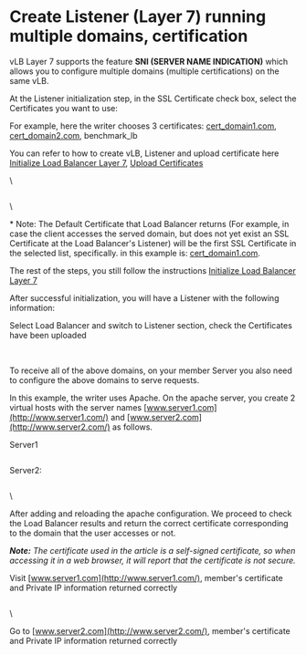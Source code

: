 # Create Listener (Layer 7) running multiple domains, certification

vLB Layer 7 supports the feature **SNI (SERVER NAME INDICATION)** which allows you to configure multiple domains (multiple certifications) on the same vLB.

At the Listener initialization step, in the SSL Certificate check box, select the Certificates you want to use:

For example, here the writer chooses 3 certificates: [cert\_domain1.com](http://cert\_domain1.com/), [cert\_domain2.com](http://cert\_domain2.com/), benchmark\_lb

You can refer to how to create vLB, Listener and upload certificate here [Initialize Load Balancer Layer 7](initialize-load-balancer-layer-7.md), [Upload Certificates](upload-certificates.md)

\


<figure><img src="https://docs.vngcloud.vn/download/attachments/59802770/image2021-10-27_12-36-5.png?version=1&#x26;modificationDate=1685086455000&#x26;api=v2" alt=""><figcaption></figcaption></figure>

\


\* Note: The Default Certificate that Load Balancer returns (For example, in case the client accesses the served domain, but does not yet exist an SSL Certificate at the Load Balancer's Listener) will be the first SSL Certificate in the selected list, specifically. in this example is:  [cert\_domain1.com](http://cert\_domain1.com/).

The rest of the steps, you still follow the instructions [Initialize Load Balancer Layer 7](initialize-load-balancer-layer-7.md)

After successful initialization, you will have a Listener with the following information:

Select Load Balancer and switch to Listener section, check the Certificates have been uploaded

<figure><img src="https://docs.vngcloud.vn/download/attachments/59802770/image2021-10-27_12-42-28.png?version=1&#x26;modificationDate=1685086455000&#x26;api=v2" alt=""><figcaption></figcaption></figure>

\
To receive all of the above domains, on your member Server you also need to configure the above domains to serve requests.

In this example, the writer uses Apache. On the apache server, you  create 2 virtual hosts with the server names  [www.server1.com](http://www.server1.com/) and  [www.server2.com](http://www.server2.com/)  as follows.

Server1

<figure><img src="https://docs.vngcloud.vn/download/attachments/59802770/image2021-10-27_12-45-21.png?version=1&#x26;modificationDate=1685086456000&#x26;api=v2" alt=""><figcaption></figcaption></figure>

Server2:

<figure><img src="https://docs.vngcloud.vn/download/attachments/59802770/image2021-10-27_12-45-43.png?version=1&#x26;modificationDate=1685086456000&#x26;api=v2" alt=""><figcaption></figcaption></figure>

\


After adding and reloading the apache configuration. We proceed to check the Load Balancer results and return the correct certificate corresponding to the domain that the user accesses or not.

_**Note:** The certificate used in the article is a self-signed certificate, so when accessing it in a web browser, it will report that the certificate is not secure._

Visit  [www.server1.com](http://www.server1.com/), member's certificate and Private IP information returned correctly

<figure><img src="https://docs.vngcloud.vn/download/attachments/59802770/image2021-10-27_12-47-14.png?version=1&#x26;modificationDate=1685086456000&#x26;api=v2" alt=""><figcaption></figcaption></figure>

\


Go to [www.server2.com](http://www.server2.com/), member's certificate and Private IP information returned correctly

<figure><img src="https://docs.vngcloud.vn/download/attachments/59802770/image2021-10-27_12-47-50.png?version=1&#x26;modificationDate=1685086456000&#x26;api=v2" alt=""><figcaption></figcaption></figure>

